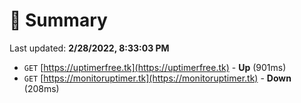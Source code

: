 # 📖 Summary
Last updated: **2/28/2022, 8:33:03 PM**

- `GET` [https://uptimerfree.tk](https://uptimerfree.tk) - **Up** (901ms)
- `GET` [https://monitoruptimer.tk](https://monitoruptimer.tk) - **Down** (208ms)
